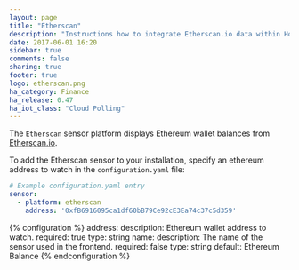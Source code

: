 ```yaml
---
layout: page
title: "Etherscan"
description: "Instructions how to integrate Etherscan.io data within Home Assistant."
date: 2017-06-01 16:20
sidebar: true
comments: false
sharing: true
footer: true
logo: etherscan.png
ha_category: Finance
ha_release: 0.47
ha_iot_class: "Cloud Polling"
---
```



The `Etherscan` sensor platform displays Ethereum wallet balances from [Etherscan.io](https://etherscan.io).

To add the Etherscan sensor to your installation, specify an ethereum address to watch in the `configuration.yaml` file:

```yaml
# Example configuration.yaml entry
sensor:
  - platform: etherscan
    address: '0xfB6916095ca1df60bB79Ce92cE3Ea74c37c5d359'
```

{% configuration %}
address:
  description: Ethereum wallet address to watch.
  required: true
  type: string
name:
  description: The name of the sensor used in the frontend.
  required: false
  type: string
  default: Ethereum Balance
{% endconfiguration %}

